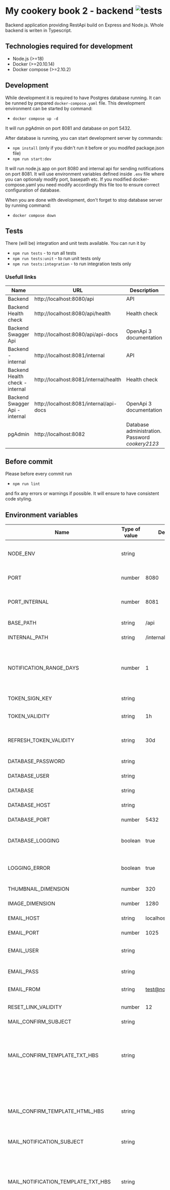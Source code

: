# My cookery book 2 - backend ![tests](https://github.com/tfilo/my-cookery-book-2-backend/actions/workflows/node.js.yml/badge.svg?branch=main)

Backend application providing RestApi build on Express and Node.js. Whole backend is writen in Typescript.

## Technologies required for development

-   Node.js (>=18)
-   Docker (>=20.10.14)
-   Docker compose (>=2.10.2)

## Development

While development it is required to have Postgres database running. It can be runned by prepared `docker-compose.yaml` file. This development environment can be started by command:

-   `docker compose up -d`

It will run pgAdmin on port 8081 and database on port 5432.

After database is running, you can start development server by commands:

-   `npm install` (only if you didn't run it before or you modifed package.json file)
-   `npm run start:dev`

It will run node.js app on port 8080 and internal api for sending notifications on port 8081. It will use environment variables defined inside `.env` file where you can optionaly modify port, basepath etc. If you modified docker-compose.yaml you need modify accordingly this file too to ensure correct configuration of database.

When you are done with development, don't forget to stop database server by running command:

-   `docker compose down`

## Tests

There (will be) integration and unit tests available. You can run it by

-   `npm run tests` - to run all tests
-   `npm run tests:unit` - to run unit tests only
-   `npm run tests:integration` - to run integration tests only

### Usefull links

| Name                            | URL                                     | Description                                      |
| ------------------------------- | --------------------------------------- | ------------------------------------------------ |
| Backend                         | http://localhost:8080/api               | API                                              |
| Backend Health check            | http://localhost:8080/api/health        | Health check                                     |
| Backend Swagger Api             | http://localhost:8080/api/api-docs      | OpenApi 3 documentation                          |
| Backend - internal              | http://localhost:8081/internal          | API                                              |
| Backend Health check - internal | http://localhost:8081/internal/health   | Health check                                     |
| Backend Swagger Api - internal  | http://localhost:8081/internal/api-docs | OpenApi 3 documentation                          |
| pgAdmin                         | http://localhost:8082                   | Database administration. Password *cookery2123*  |

## Before commit

Please before every commit run

-   `npm run lint`

and fix any errors or warnings if possible. It will ensure to have consistent code styling.

## Environment variables

| Name                                | Type of value | Default          | Required | Description                                                                                                          |
| ----------------------------------- | ------------- | ---------------- | -------- | -------------------------------------------------------------------------------------------------------------------- |
| NODE_ENV                            | string        |                  |          | Environment 'development' or 'production'                                                                            |
| PORT                                | number        | 8080             |          | Port where backend api will run                                                                                      |
| PORT_INTERNAL                       | number        | 8081             |          | Port where internal backend api will run                                                                             |
| BASE_PATH                           | string        | /api             |          | Base path of api                                                                                                     |
| INTERNAL_PATH                       | string        | /internal        |          | Path of internal api                                                                                                 |
| NOTIFICATION_RANGE_DAYS             | number        | 1                |          | When sending notification, how many day back look for new recipes                                                    |
| TOKEN_SIGN_KEY                      | string        |                  | true     | Secrete or private key                                                                                               |
| TOKEN_VALIDITY                      | string        | 1h               |          | Length of token validity 1m, 1h, 1d                                                                                  |
| REFRESH_TOKEN_VALIDITY              | string        | 30d              |          | Length of refresh token validity 1m, 1h, 1d ...                                                                      |
| DATABASE_PASSWORD                   | string        |                  | true     | Password to database                                                                                                 |
| DATABASE_USER                       | string        |                  | true     | Username to database                                                                                                 |
| DATABASE                            | string        |                  | true     | Name of database                                                                                                     |
| DATABASE_HOST                       | string        |                  | true     | Host of database                                                                                                     |
| DATABASE_PORT                       | number        | 5432             |          | Port of database                                                                                                     |
| DATABASE_LOGGING                    | boolean       | true             |          | If sequelize should log generated queries                                                                            |
| LOGGING_ERROR                       | boolean       | true             |          | If handled errors should be logged to console                                                                        |
| THUMBNAIL_DIMENSION                 | number        | 320              |          | Resolution of thumbnail                                                                                              |
| IMAGE_DIMENSION                     | number        | 1280             |          | Resolution of photo                                                                                                  |
| EMAIL_HOST                          | string        | localhost        |          | Host of mail server                                                                                                  |
| EMAIL_PORT                          | number        | 1025             |          | Port of mail server                                                                                                  |
| EMAIL_USER                          | string        |                  |          | Username of mail server account                                                                                      |
| EMAIL_PASS                          | string        |                  |          | Password of mail server account                                                                                      |
| EMAIL_FROM                          | string        | test@noreply.com |          | Email from to send emails                                                                                            |
| RESET_LINK_VALIDITY                 | number        | 12               |          | How many hours is link valid                                                                                         |
| MAIL_CONFIRM_SUBJECT                | string        |                  |          | Email subject                                                                                                        |
| MAIL_CONFIRM_TEMPLATE_TXT_HBS       | string        |                  |          | Plain text handlebars template, variables: fullName: string, key: string, username: string                           |
| MAIL_CONFIRM_TEMPLATE_HTML_HBS      | string        |                  |          | HTML handlebars template: fullName: string, key: string, username: string                                            |
| MAIL_NOTIFICATION_SUBJECT           | string        |                  |          | Email subject                                                                                                        |
| MAIL_NOTIFICATION_TEMPLATE_TXT_HBS  | string        |                  |          | Plain text handlebars template, variables: fullName: string, recipes: {name: string, id: number}[], username: string |
| MAIL_NOTIFICATION_TEMPLATE_HTML_HBS | string        |                  |          | HTML handlebars template: fullName: string, recipes: {name: string, id: number}[], username: string                  |
| MAIL_RESET_SUBJECT                  | string        |                  |          | Email subject                                                                                                        |
| MAIL_RESET_TEMPLATE_TXT_HBS         | string        |                  |          | Plain text handlebars template, variables: fullName: string, key: string, username: string                           |
| MAIL_RESET_TEMPLATE_HTML_HBS        | string        |                  |          | HTML handlebars template: fullName: string, key: string, username: string                                            |

## Building docker image

There is provided Dockerfile and sh script build-image.sh. You can use this script to build docker image.

## License

Project is licensed under [MIT](./LICENSE.txt) License. There are 3rd party libraries which can be part of builded docker images. List of this libraries can be found in [LIBRARIES](./LIBRARIES). Other than that this project use development libraries too. Please look at [package.json](./package.json) if you are interested in complete list of direct dependencies of this project.

## How to update list of used libraries

If added new dependencies, list of used libraries can be updated using this script

./generateLibrariesNotice.sh

WHILE RUNNING IT WILL INSTANLL GLOBALLY license-report LIBRARY
